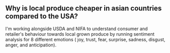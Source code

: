 ## Why is local produce cheaper in asian countries compared to the USA? 

I'm working alongside USDA and NIFA to understand consumer and retailer's behaviour towards local grown produce by running sentiment analysis for 8 different emotions ( joy, trust, fear, surprise, sadness, disgust, anger, and anticipation).

